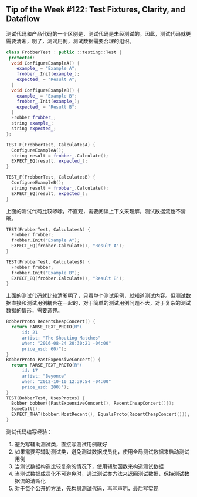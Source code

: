 ## Tip of the Week #122: Test Fixtures, Clarity, and Dataflow

测试代码和产品代码的一个区别是，测试代码是未经测试的。因此，测试代码就更需要清晰，明了，测试用例，测试数据需要合理的组织。

```c++
class FrobberTest : public ::testing::Test {
 protected:
  void ConfigureExampleA() {
    example_ = "Example A";
    frobber_.Init(example_);
    expected_ = "Result A";
  }
  void ConfigureExampleB() {
    example_ = "Example B";
    frobber_.Init(example_);
    expected_ = "Result B";
  }
  Frobber frobber_;
  string example_;
  string expected_;
};

TEST_F(FrobberTest, CalculatesA) {
  ConfigureExampleA();
  string result = frobber_.Calculate();
  EXPECT_EQ(result, expected_);
}

TEST_F(FrobberTest, CalculatesB) {
  ConfigureExampleB();
  string result = frobber_.Calculate();
  EXPECT_EQ(result, expected_);
}
```

上面的测试代码比较啰嗦，不直观，需要阅读上下文来理解，测试数据流也不清晰。

```c++
TEST(FrobberTest, CalculatesA) {
  Frobber frobber;
  frobber.Init("Example A");
  EXPECT_EQ(frobber.Calculate(), "Result A");
}

TEST(FrobberTest, CalculatesB) {
  Frobber frobber;
  frobber.Init("Example B");
  EXPECT_EQ(frobber.Calculate(), "Result B");
}
```

上面的测试代码就比较清晰明了，只看单个测试用例，就知道测试内容。但测试数据直接和测试用例耦合在一起的，对于简单的测试用例问题不大，对于复杂的测试数据的情形，需要调整。

```c++
BobberProto RecentCheapConcert() {
  return PARSE_TEXT_PROTO(R"(
      id: 21
      artist: "The Shouting Matches"
      when: "2016-08-24 20:30:21 -04:00"
      price_usd: 60)");
}
BobberProto PastExpensiveConcert() {
  return PARSE_TEXT_PROTO(R"(
      id: 17
      artist: "Beyonce"
      when: "2012-10-10 12:39:54 -04:00"
      price_usd: 200)");
}
TEST(BobberTest, UsesProtos) {
  Bobber bobber({PastExpensiveConcert(), RecentCheapConcert()});
  SomeCall();
  EXPECT_THAT(bobber.MostRecent(), EqualsProto(RecentCheapConcert()));
}
```

测试代码编写经验：

1. 避免写辅助测试类，直接写测试用例就好
2. 如果需要写辅助测试类，避免测试数据成员化，使用全局测试数据来启动测试用例
3. 当测试数据构造比较复杂的情况下，使用辅助函数来构造测试数据
4. 当测试数据成员化不可避免时，通过测试类方法来返回测试数据，保持测试数据流的清晰化
5. 对于每个公开的方法，先构思测试代码，再写声明，最后写实现

